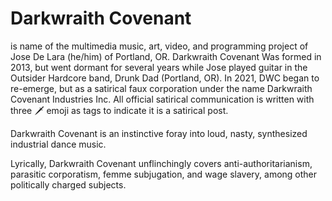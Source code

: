 # Darkwraith Covenant 
is name of the multimedia music, art, video, and programming project of Jose De Lara (he/him) of Portland, OR. Darkwraith Covenant Was formed in 2013, but went dormant for several years while Jose played guitar in the Outsider Hardcore band, Drunk Dad (Portland, OR). In 2021, DWC began to re-emerge, but as a satirical faux corporation under the name Darkwraith Covenant Industries Inc. All official satirical communication is written with three 🗡️ emoji as tags to indicate it is a satirical post. 

Darkwraith Covenant is an instinctive foray into loud, nasty, synthesized industrial dance music.

Lyrically, Darkwraith Covenant unflinchingly covers anti-authoritarianism, parasitic corporatism, femme subjugation, and wage slavery, among other politically charged subjects. 

<!--
**darkwraithcovenant/darkwraithcovenant** is a ✨ _special_ ✨ repository because its `README.md` (this file) appears on your GitHub profile.


-->
